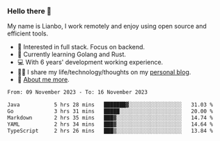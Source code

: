 ### Hello there 👋

My name is Lianbo, I work remotely and enjoy using open source and efficient tools.

- 🔭 Interested in full stack. Focus on backend.
- 🌱 Currently learning Golang and Rust.
- 💻 With 6 years' development working experience.
- ✍🏻 I share my life/technology/thoughts on my [personal blog](https://godruoyi.com).
- 👒 [About me more](https://godruoyi.com/posts/About-godruoyi).

<!--START_SECTION:waka-->

```txt
From: 09 November 2023 - To: 16 November 2023

Java           5 hrs 28 mins   ███████▓░░░░░░░░░░░░░░░░░   31.03 %
Go             3 hrs 31 mins   █████░░░░░░░░░░░░░░░░░░░░   20.00 %
Markdown       2 hrs 35 mins   ███▓░░░░░░░░░░░░░░░░░░░░░   14.74 %
YAML           2 hrs 34 mins   ███▓░░░░░░░░░░░░░░░░░░░░░   14.64 %
TypeScript     2 hrs 26 mins   ███▒░░░░░░░░░░░░░░░░░░░░░   13.84 %
```

<!--END_SECTION:waka-->

